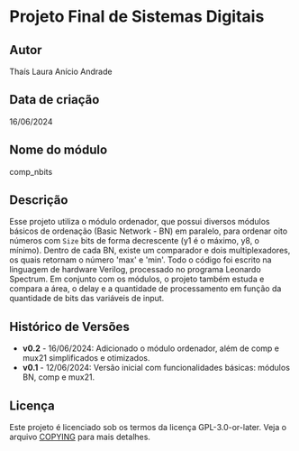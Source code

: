 # Projeto Final de Sistemas Digitais

## Autor
Thaís Laura Anício Andrade

## Data de criação
16/06/2024

## Nome do módulo
comp_nbits

## Descrição
Esse projeto utiliza o módulo ordenador, que possui diversos módulos básicos de ordenação (Basic Network - BN) em paralelo, para ordenar oito números com `Size` bits de forma decrescente (y1 é o máximo, y8, o mínimo). Dentro de cada BN, existe um comparador e dois multiplexadores, os quais retornam o número 'max' e 'min'. Todo o código foi escrito na linguagem de hardware Verilog, processado no programa Leonardo Spectrum. Em conjunto com os módulos, o projeto também estuda e compara a área, o delay e a quantidade de processamento em função da quantidade de bits das variáveis de input.

## Histórico de Versões

- **v0.2** - 16/06/2024: Adicionado o módulo ordenador, além de comp e mux21 simplificados e otimizados.
- **v0.1** - 12/06/2024: Versão inicial com funcionalidades básicas: módulos BN, comp e mux21.

## Licença
Este projeto é licenciado sob os termos da licença GPL-3.0-or-later. Veja o arquivo [COPYING](COPYING) para mais detalhes.
